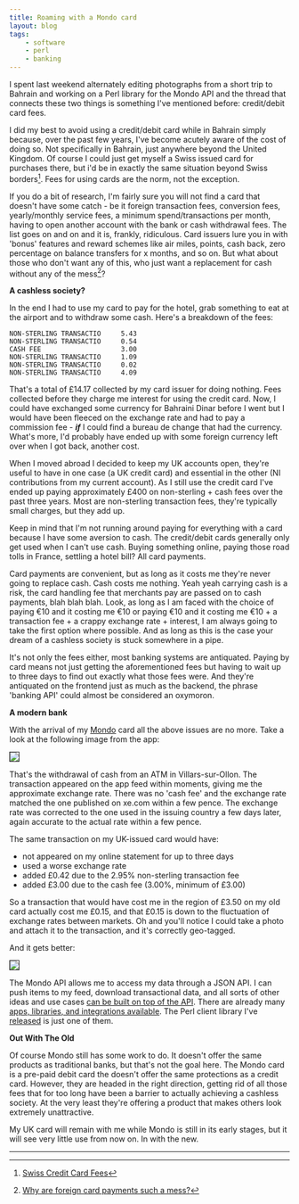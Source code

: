 ```yaml
---
title: Roaming with a Mondo card
layout: blog
tags:
    - software
    - perl
    - banking
---
```


I spent last weekend alternately editing photographs from a short trip to Bahrain and working on a Perl library for the Mondo API and the thread that connects these two things is something I've mentioned before: credit/debit card fees.

I did my best to avoid using a credit/debit card while in Bahrain simply because, over the past few years, I've become acutely aware of the cost of doing so. Not specifically in Bahrain, just anywhere beyond the United Kingdom. Of course I could just get myself a Swiss issued card for purchases there, but i'd be in exactly the same situation beyond Swiss borders[^1]. Fees for using cards are the norm, not the exception.

If you do a bit of research, I'm fairly sure you will not find a card that doesn't have some catch - be it foreign transaction fees, conversion fees, yearly/monthly service fees, a minimum spend/transactions per month, having to open another account with the bank or cash withdrawal fees. The list goes on and on and it is, frankly, ridiculous. Card issuers lure you in with 'bonus' features and reward schemes like air miles, points, cash back, zero percentage on balance transfers for x months, and so on. But what about those who don't want any of this, who just want a replacement for cash without any of the mess[^2]?

**A cashless society?**

In the end I had to use my card to pay for the hotel, grab something to eat at the airport and to withdraw some cash. Here's a breakdown of the fees:

    NON-STERLING TRANSACTIO     5.43
    NON-STERLING TRANSACTIO     0.54
    CASH FEE                    3.00
    NON-STERLING TRANSACTIO     1.09
    NON-STERLING TRANSACTIO     0.02
    NON-STERLING TRANSACTIO     4.09

That's a total of £14.17 collected by my card issuer for doing nothing. Fees collected before they charge me interest for using the credit card. Now, I could have exchanged some currency for Bahraini Dinar before I went but I would have been fleeced on the exchange rate and had to pay a commission fee - ***if*** I could find a bureau de change that had the currency. What's more, I'd probably have ended up with some foreign currency left over when I got back, another cost.

When I moved abroad I decided to keep my UK accounts open, they're useful to have in one case (a UK credit card) and essential in the other (NI contributions from my current account). As I still use the credit card I've ended up paying approximately £400 on non-sterling + cash fees over the past three years. Most are non-sterling transaction fees, they're typically small charges, but they add up.

Keep in mind that I'm not running around paying for everything with a card because I have some aversion to cash. The credit/debit cards generally only get used when I can't use cash. Buying something online, paying those road tolls in France, settling a hotel bill? All card payments.

Card payments are convenient, but as long as it costs me they're never going to replace cash. Cash costs me nothing. Yeah yeah carrying cash is a risk, the card handling fee that merchants pay are passed on to cash payments, blah blah blah. Look, as long as I am faced with the choice of paying €10 and it costing me €10 or paying €10 and it costing me €10 + a transaction fee + a crappy exchange rate + interest, I am always going to take the first option where possible. And as long as this is the case your dream of a cashless society is stuck somewhere in a pipe.

It's not only the fees either, most banking systems are antiquated. Paying by card means not just getting the aforementioned fees but having to wait up to three days to find out exactly what those fees were. And they're antiquated on the frontend just as much as the backend, the phrase 'banking API' could almost be considered an oxymoron.

**A modern bank**

With the arrival of my [Mondo](https://getmondo.co.uk/) card all the above issues are no more. Take a look at the following image from the app:

<img border="1px" src="{{ site.baseurl }}/images/2016/05/mondo_02.png" />

That's the withdrawal of cash from an ATM in Villars-sur-Ollon. The transaction appeared on the app feed within moments, giving me the approximate exchange rate. There was no 'cash fee' and the exchange rate matched the one published on xe.com within a few pence. The exchange rate was corrected to the one used in the issuing country a few days later, again accurate to the actual rate within a few pence.

The same transaction on my UK-issued card would have:

* not appeared on my online statement for up to three days
* used a worse exchange rate
* added £0.42 due to the 2.95% non-sterling transaction fee
* added £3.00 due to the cash fee (3.00%, minimum of £3.00)

So a transaction that would have cost me in the region of £3.50 on my old card actually cost me £0.15, and that £0.15 is down to the fluctuation of exchange rates between markets. Oh and you'll notice I could take a photo and attach it to the transaction, and it's correctly geo-tagged.

And it gets better:

<img border="1px" src="{{ site.baseurl }}/images/2016/05/mondo_01.png" />

The Mondo API allows me to access my data through a JSON API. I can push items to my feed, download transactional data, and all sorts of other ideas and use cases [can be built on top of the API](https://getmondo.co.uk/blog/2016/04/21/mondohack-iv/). There are already many [apps, libraries, and integrations available](https://github.com/rdingwall/awesome-mondo). The Perl client library I've [released](https://metacpan.org/release/Business-Mondo) is just one of them.

**Out With The Old**

Of course Mondo still has some work to do. It doesn't offer the same products as traditional banks, but that's not the goal here. The Mondo card is a pre-paid debit card the doesn't offer the same protections as a credit card. However, they are headed in the right direction, getting rid of all those fees that for too long have been a barrier to actually achieving a cashless society. At the very least they're offering a product that makes others look extremely unattractive.

My UK card will remain with me while Mondo is still in its early stages, but it will see very little use from now on. In with the new.

<hr />

[^1]: [Swiss Credit Card Fees](https://www.google.ch/search?q=swiss+credit+card+fees&oq=swiss+credit+card+fees&ie=UTF-8#q=swiss+credit+card+fees+site:www.englishforum.ch)

[^2]: [Why are foreign card payments such a mess?](https://getmondo.co.uk/blog/2015/12/15/why-are-foreign-card-payments-such-a-mess/)
